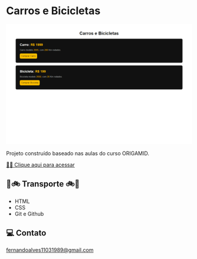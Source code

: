 # Carros e Bicicletas

![preview](./.github/preview.png)

Projeto construído baseado nas aulas do curso ORIGAMID.

[ 🔶🔶 Clique aqui para acessar](https)

## 🚗🚲 Transporte 🚲🚗

- HTML
- CSS
- Git e Github

## 💻 Contato

fernandoalves11031989@gmail.com
